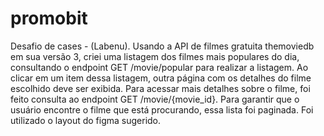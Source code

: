 # promobit
Desafio de cases - (Labenu). Usando a API de filmes gratuita themoviedb em sua versão 3, criei uma listagem dos filmes mais populares do dia, consultando o endpoint GET /movie/popular para realizar a listagem. Ao clicar em um item dessa listagem, outra página com os detalhes do filme escolhido deve ser exibida. Para acessar mais detalhes sobre o filme, foi feito consulta ao endpoint GET /movie/{movie_id}.  Para garantir que o usuário encontre o filme que está procurando, essa lista foi paginada.  Foi utilizado o layout do figma sugerido.

